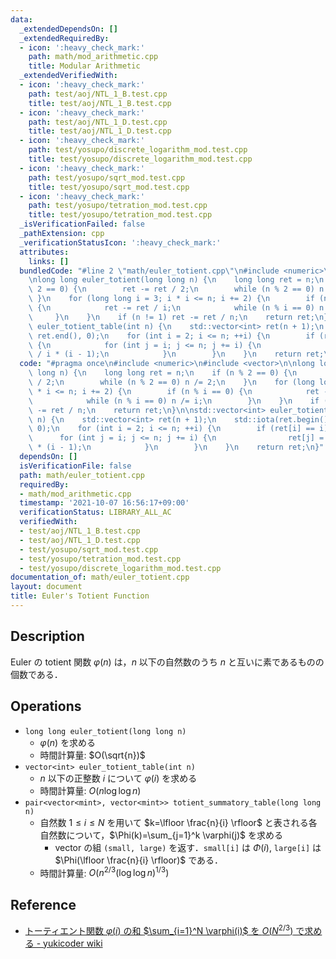 ```yaml
---
data:
  _extendedDependsOn: []
  _extendedRequiredBy:
  - icon: ':heavy_check_mark:'
    path: math/mod_arithmetic.cpp
    title: Modular Arithmetic
  _extendedVerifiedWith:
  - icon: ':heavy_check_mark:'
    path: test/aoj/NTL_1_B.test.cpp
    title: test/aoj/NTL_1_B.test.cpp
  - icon: ':heavy_check_mark:'
    path: test/aoj/NTL_1_D.test.cpp
    title: test/aoj/NTL_1_D.test.cpp
  - icon: ':heavy_check_mark:'
    path: test/yosupo/discrete_logarithm_mod.test.cpp
    title: test/yosupo/discrete_logarithm_mod.test.cpp
  - icon: ':heavy_check_mark:'
    path: test/yosupo/sqrt_mod.test.cpp
    title: test/yosupo/sqrt_mod.test.cpp
  - icon: ':heavy_check_mark:'
    path: test/yosupo/tetration_mod.test.cpp
    title: test/yosupo/tetration_mod.test.cpp
  _isVerificationFailed: false
  _pathExtension: cpp
  _verificationStatusIcon: ':heavy_check_mark:'
  attributes:
    links: []
  bundledCode: "#line 2 \"math/euler_totient.cpp\"\n#include <numeric>\n#include <vector>\n\
    \nlong long euler_totient(long long n) {\n    long long ret = n;\n    if (n %\
    \ 2 == 0) {\n        ret -= ret / 2;\n        while (n % 2 == 0) n /= 2;\n   \
    \ }\n    for (long long i = 3; i * i <= n; i += 2) {\n        if (n % i == 0)\
    \ {\n            ret -= ret / i;\n            while (n % i == 0) n /= i;\n   \
    \     }\n    }\n    if (n != 1) ret -= ret / n;\n    return ret;\n}\n\nstd::vector<int>\
    \ euler_totient_table(int n) {\n    std::vector<int> ret(n + 1);\n    std::iota(ret.begin(),\
    \ ret.end(), 0);\n    for (int i = 2; i <= n; ++i) {\n        if (ret[i] == i)\
    \ {\n            for (int j = i; j <= n; j += i) {\n                ret[j] = ret[j]\
    \ / i * (i - 1);\n            }\n        }\n    }\n    return ret;\n}\n"
  code: "#pragma once\n#include <numeric>\n#include <vector>\n\nlong long euler_totient(long\
    \ long n) {\n    long long ret = n;\n    if (n % 2 == 0) {\n        ret -= ret\
    \ / 2;\n        while (n % 2 == 0) n /= 2;\n    }\n    for (long long i = 3; i\
    \ * i <= n; i += 2) {\n        if (n % i == 0) {\n            ret -= ret / i;\n\
    \            while (n % i == 0) n /= i;\n        }\n    }\n    if (n != 1) ret\
    \ -= ret / n;\n    return ret;\n}\n\nstd::vector<int> euler_totient_table(int\
    \ n) {\n    std::vector<int> ret(n + 1);\n    std::iota(ret.begin(), ret.end(),\
    \ 0);\n    for (int i = 2; i <= n; ++i) {\n        if (ret[i] == i) {\n      \
    \      for (int j = i; j <= n; j += i) {\n                ret[j] = ret[j] / i\
    \ * (i - 1);\n            }\n        }\n    }\n    return ret;\n}"
  dependsOn: []
  isVerificationFile: false
  path: math/euler_totient.cpp
  requiredBy:
  - math/mod_arithmetic.cpp
  timestamp: '2021-10-07 16:56:17+09:00'
  verificationStatus: LIBRARY_ALL_AC
  verifiedWith:
  - test/aoj/NTL_1_B.test.cpp
  - test/aoj/NTL_1_D.test.cpp
  - test/yosupo/sqrt_mod.test.cpp
  - test/yosupo/tetration_mod.test.cpp
  - test/yosupo/discrete_logarithm_mod.test.cpp
documentation_of: math/euler_totient.cpp
layout: document
title: Euler's Totient Function
---
```


## Description

Euler の totient 関数 $\varphi(n)$ は，$n$ 以下の自然数のうち $n$ と互いに素であるものの個数である．

## Operations

- `long long euler_totient(long long n)`
    - $\varphi(n)$ を求める
    - 時間計算量: $O(\sqrt{n})$
- `vector<int> euler_totient_table(int n)`
    - $n$ 以下の正整数 $i$ について $\varphi(i)$ を求める
    - 時間計算量: $O(n \log\log n)$
- `pair<vector<mint>, vector<mint>> totient_summatory_table(long long n)`
    - 自然数 $1\leq i \leq N$ を用いて $k=\lfloor \frac{n}{i} \rfloor$ と表される各自然数について，$\Phi(k)=\sum_{j=1}^k \varphi(j)$ を求める
        - vector の組 `(small, large)` を返す．`small[i]` は $\Phi(i)$, `large[i]` は $\Phi(\lfloor \frac{n}{i} \rfloor)$ である．
    - 時間計算量: $O(n^{2/3}(\log\log n)^{1/3})$

## Reference

- [トーティエント関数 $\varphi(i)$ の和 $\sum_{i=1}^N \varphi(i)$ を $O(N^{2/3})$
で求める - yukicoder wiki](https://yukicoder.me/wiki/sum_totient)